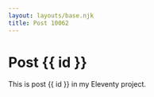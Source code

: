 ```yaml
---
layout: layouts/base.njk
title: Post 10062
---
```


# Post {{ id }}

This is post {{ id }} in my Eleventy project.
